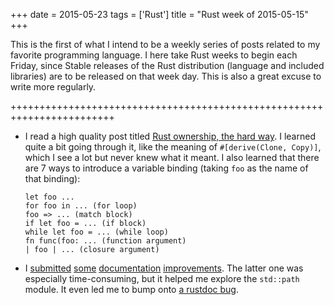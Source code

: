 +++
date = 2015-05-23
tags = ['Rust']
title = "Rust week of 2015-05-15"
+++

This is the first of what I intend to be a weekly series of posts
related to my favorite programming language. I here take Rust weeks to
begin each Friday, since Stable releases of the Rust distribution
(language and included libraries) are to be released on that week day.
This is also a great excuse to write more regularly.

++++++++++++++++++++++++++++++++++++++++++++++++++++++++++++++++++++++++

-   I read a high quality post titled [Rust ownership, the hard way]. I
    learned quite a bit going through it, like the meaning of
    `#[derive(Clone, Copy)]`, which I see a lot but never knew what it
    meant. I also learned that there are 7 ways to introduce a variable
    binding (taking `foo` as the name of that binding):

        let foo ...
        for foo in ... (for loop)
        foo => ... (match block)
        if let foo = ... (if block)
        while let foo = ... (while loop)
        fn func(foo: ... (function argument)
        | foo | ... (closure argument)

-   I [submitted][] [some][] [documentation][] [improvements]. The
    latter one was especially time-consuming, but it helped me explore
    the `std::path` module. It even led me to bump onto [a rustdoc bug].

  [Rust ownership, the hard way]: http://chrismorgan.info/blog/rust-ownership-the-hard-way.html
  [submitted]: https://github.com/rust-lang/rust/pull/25629
  [some]: https://github.com/rust-lang/rust/pull/25656
  [documentation]: https://github.com/rust-lang/rust/pull/25659
  [improvements]: https://github.com/rust-lang/rust/pull/25666
  [a rustdoc bug]: https://github.com/rust-lang/rust/issues/25673

